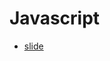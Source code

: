 # Javascript

- [slide](https://docs.google.com/presentation/d/1kL6tXrBPZLZeUqHgRCmOaCWxOGmC25sOAoHuRQDvx2U/edit?usp=sharing)
  
